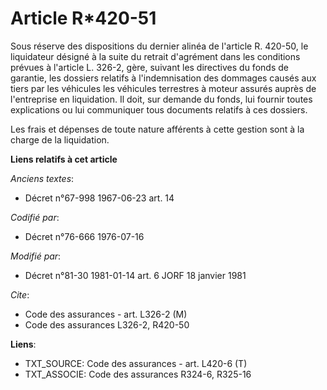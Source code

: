 # Article R*420-51

Sous réserve des dispositions du dernier alinéa de l'article R. 420-50, le liquidateur désigné à la suite du retrait
d'agrément dans les conditions prévues à l'article L. 326-2, gère, suivant les directives du fonds de garantie, les dossiers
relatifs à l'indemnisation des dommages causés aux tiers par les véhicules les véhicules terrestres à moteur assurés auprès
de l'entreprise en liquidation. Il doit, sur demande du fonds, lui fournir toutes explications ou lui communiquer tous
documents relatifs à ces dossiers.

Les frais et dépenses de toute nature afférents à cette gestion sont à la charge de la liquidation.

**Liens relatifs à cet article**

_Anciens textes_:

  - Décret n°67-998 1967-06-23 art. 14

_Codifié par_:

  - Décret n°76-666 1976-07-16

_Modifié par_:

  - Décret n°81-30 1981-01-14 art. 6 JORF 18 janvier 1981

_Cite_:

  - Code des assurances - art. L326-2 (M)
  - Code des assurances L326-2, R420-50

**Liens**:

  - TXT_SOURCE: Code des assurances - art. L420-6 (T)
  - TXT_ASSOCIE: Code des assurances R324-6, R325-16
